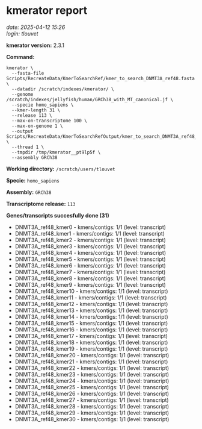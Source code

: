 # kmerator report
*date: 2025-04-12 15:26*  
*login: tlouvet*

**kmerator version:** 2.3.1

**Command:**

```
kmerator \
  --fasta-file Scripts/RecreateData/KmerToSearchRef/kmer_to_search_DNMT3A_ref48.fasta \
  --datadir /scratch/indexes/kmerator/ \
  --genome /scratch/indexes/jellyfish/human/GRCh38_with_MT_canonical.jf \
  --specie homo_sapiens \
  --kmer-length 31 \
  --release 113 \
  --max-on-transcriptome 100 \
  --max-on-genome 1 \
  --output Scripts/RecreateData/KmerToSearchRefOutput/kmer_to_search_DNMT3A_ref48_output \
  --thread 1 \
  --tmpdir /tmp/kmerator__pt9lp5f \
  --assembly GRCh38
```

**Working directory:** `/scratch/users/tlouvet`

**Specie:** `homo_sapiens`

**Assembly:** `GRCh38`

**Transcriptome release:** `113`

**Genes/transcripts succesfully done (31)**

- DNMT3A_ref48_kmer0 - kmers/contigs: 1/1 (level: transcript)
- DNMT3A_ref48_kmer1 - kmers/contigs: 1/1 (level: transcript)
- DNMT3A_ref48_kmer2 - kmers/contigs: 1/1 (level: transcript)
- DNMT3A_ref48_kmer3 - kmers/contigs: 1/1 (level: transcript)
- DNMT3A_ref48_kmer4 - kmers/contigs: 1/1 (level: transcript)
- DNMT3A_ref48_kmer5 - kmers/contigs: 1/1 (level: transcript)
- DNMT3A_ref48_kmer6 - kmers/contigs: 1/1 (level: transcript)
- DNMT3A_ref48_kmer7 - kmers/contigs: 1/1 (level: transcript)
- DNMT3A_ref48_kmer8 - kmers/contigs: 1/1 (level: transcript)
- DNMT3A_ref48_kmer9 - kmers/contigs: 1/1 (level: transcript)
- DNMT3A_ref48_kmer10 - kmers/contigs: 1/1 (level: transcript)
- DNMT3A_ref48_kmer11 - kmers/contigs: 1/1 (level: transcript)
- DNMT3A_ref48_kmer12 - kmers/contigs: 1/1 (level: transcript)
- DNMT3A_ref48_kmer13 - kmers/contigs: 1/1 (level: transcript)
- DNMT3A_ref48_kmer14 - kmers/contigs: 1/1 (level: transcript)
- DNMT3A_ref48_kmer15 - kmers/contigs: 1/1 (level: transcript)
- DNMT3A_ref48_kmer16 - kmers/contigs: 1/1 (level: transcript)
- DNMT3A_ref48_kmer17 - kmers/contigs: 1/1 (level: transcript)
- DNMT3A_ref48_kmer18 - kmers/contigs: 1/1 (level: transcript)
- DNMT3A_ref48_kmer19 - kmers/contigs: 1/1 (level: transcript)
- DNMT3A_ref48_kmer20 - kmers/contigs: 1/1 (level: transcript)
- DNMT3A_ref48_kmer21 - kmers/contigs: 1/1 (level: transcript)
- DNMT3A_ref48_kmer22 - kmers/contigs: 1/1 (level: transcript)
- DNMT3A_ref48_kmer23 - kmers/contigs: 1/1 (level: transcript)
- DNMT3A_ref48_kmer24 - kmers/contigs: 1/1 (level: transcript)
- DNMT3A_ref48_kmer25 - kmers/contigs: 1/1 (level: transcript)
- DNMT3A_ref48_kmer26 - kmers/contigs: 1/1 (level: transcript)
- DNMT3A_ref48_kmer27 - kmers/contigs: 1/1 (level: transcript)
- DNMT3A_ref48_kmer28 - kmers/contigs: 1/1 (level: transcript)
- DNMT3A_ref48_kmer29 - kmers/contigs: 1/1 (level: transcript)
- DNMT3A_ref48_kmer30 - kmers/contigs: 1/1 (level: transcript)
